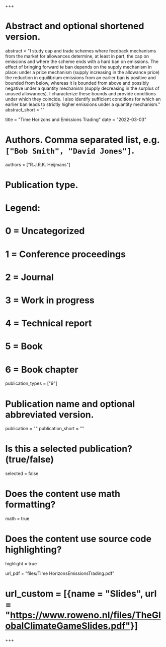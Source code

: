 +++
# Abstract and optional shortened version.
abstract = "I study cap and trade schemes where feedback mechanisms from the market for allowances determine, at least in part, the cap on emissions and where the scheme ends with a hard ban on emissions. The effect of bringing forward te ban depends on the supply mechanism in place: under a price mechanism (supply increasing in the allowance price) the reduction in equilibrium emissions from an earlier ban is positive and bounded from below, whereas it is bounded from above and possibly negative under a quantity mechanism (supply decreasing in the surplus of unused allowances). I characterize these bounds and provide conditions under which they coincide. I also identify sufficient conditions for which an earlier ban leads to strictly higher emissions under a quantity mechanism."
abstract_short = ""

title = "Time Horizons and Emissions Trading"
date = "2022-03-03"

# Authors. Comma separated list, e.g. `["Bob Smith", "David Jones"]`.
authors = ["R.J.R.K. Heijmans"]

# Publication type.
# Legend:
# 0 = Uncategorized
# 1 = Conference proceedings
# 2 = Journal
# 3 = Work in progress
# 4 = Technical report
# 5 = Book
# 6 = Book chapter
publication_types = ["9"]

# Publication name and optional abbreviated version.
publication = ""
publication_short = ""

# Is this a selected publication? (true/false)
selected = false


# Does the content use math formatting?
math = true

# Does the content use source code highlighting?
highlight = true

url_pdf = "files/Time HorizonsEmissionsTrading.pdf"

# url_custom = [{name = "Slides", url = "https://www.roweno.nl/files/TheGlobalClimateGameSlides.pdf"}]



+++
